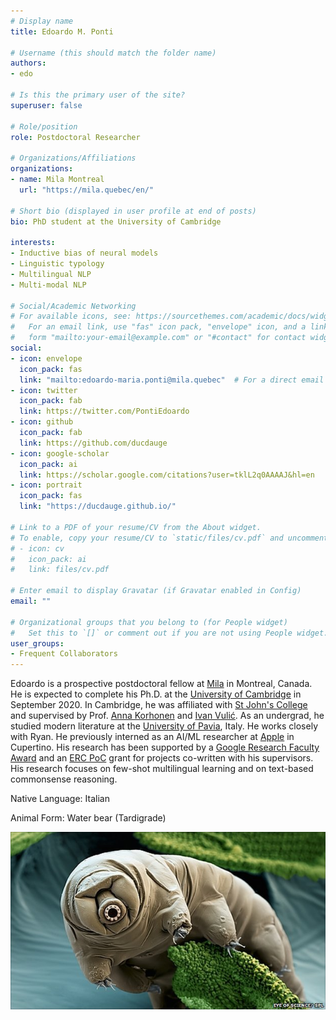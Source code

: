 ```yaml
---
# Display name
title: Edoardo M. Ponti

# Username (this should match the folder name)
authors:
- edo

# Is this the primary user of the site?
superuser: false

# Role/position
role: Postdoctoral Researcher

# Organizations/Affiliations
organizations:
- name: Mila Montreal
  url: "https://mila.quebec/en/"

# Short bio (displayed in user profile at end of posts)
bio: PhD student at the University of Cambridge

interests:
- Inductive bias of neural models
- Linguistic typology
- Multilingual NLP
- Multi-modal NLP

# Social/Academic Networking
# For available icons, see: https://sourcethemes.com/academic/docs/widgets/#icons
#   For an email link, use "fas" icon pack, "envelope" icon, and a link in the
#   form "mailto:your-email@example.com" or "#contact" for contact widget.
social:
- icon: envelope
  icon_pack: fas
  link: "mailto:edoardo-maria.ponti@mila.quebec"  # For a direct email link, use "mailto:test@example.org".
- icon: twitter
  icon_pack: fab
  link: https://twitter.com/PontiEdoardo
- icon: github
  icon_pack: fab
  link: https://github.com/ducdauge
- icon: google-scholar
  icon_pack: ai
  link: https://scholar.google.com/citations?user=tklL2q0AAAAJ&hl=en
- icon: portrait
  icon_pack: fas
  link: "https://ducdauge.github.io/"
  
# Link to a PDF of your resume/CV from the About widget.
# To enable, copy your resume/CV to `static/files/cv.pdf` and uncomment the lines below.  
# - icon: cv
#   icon_pack: ai
#   link: files/cv.pdf 

# Enter email to display Gravatar (if Gravatar enabled in Config)
email: ""
  
# Organizational groups that you belong to (for People widget)
#   Set this to `[]` or comment out if you are not using People widget.  
user_groups:
- Frequent Collaborators
---
```

Edoardo is a prospective postdoctoral fellow at [Mila](https://mila.quebec/en/) in Montreal, Canada. He is expected to complete his Ph.D. at the [University of Cambridge](https://www.cam.ac.uk/) in September 2020.  In Cambridge, he was affiliated with [St John's College](https://www.joh.cam.ac.uk/) and supervised by Prof. [Anna Korhonen](https://www.cl.cam.ac.uk/~alk23/) and [Ivan Vulić](https://sites.google.com/site/ivanvulic/). As an undergrad, he studied modern literature at the [University of Pavia](http://wcm-3.unipv.it/site/en/home.html), Italy. He works closely with Ryan. He previously interned as an AI/ML researcher at [Apple](https://www.apple.com/) in Cupertino. His research has been supported by a [Google Research Faculty Award](https://ai.google/research/outreach/faculty-research-awards/) and an [ERC PoC](https://www.mmll.cam.ac.uk/news/prof-anna-korhonens-project-enabling-multilingual-conversational-ai-awarded-erc-proof-concept) grant for projects co-written with his supervisors. His research focuses on few-shot multilingual learning and on text-based commonsense reasoning. 

Native Language: Italian

Animal Form: Water bear (Tardigrade)

<img  class="avatar-small" src="tardigrade.jpg" style="float: center" />